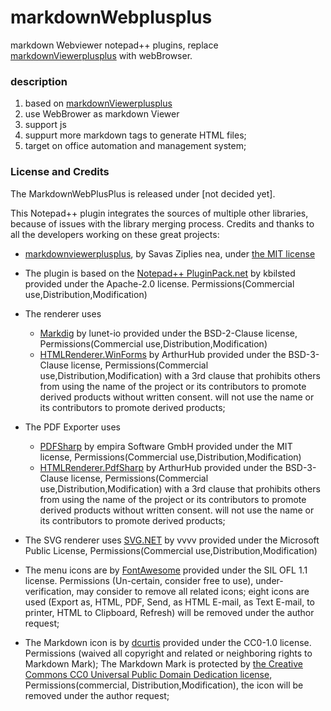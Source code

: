 # markdownWebplusplus
markdown Webviewer notepad++ plugins, replace [markdownViewerplusplus](https://github.com/nea/MarkdownViewerPlusPlus) with webBrowser.


### description
1. based on [markdownViewerplusplus](https://github.com/nea/MarkdownViewerPlusPlus)
2. use WebBrower as markdown Viewer
3. support js 
4. suppurt more markdown tags to generate HTML files;
5. target on office automation and management system;


### License and Credits
The MarkdownWebPlusPlus is released under \[not decided yet].

This Notepad++ plugin integrates the sources of multiple other libraries, because of issues with the library merging process. Credits and thanks to all the developers working on these great projects:
* [markdownviewerplusplus][14], by Savas Ziplies nea, under [the MIT license](https://github.com/nea/MarkdownViewerPlusPlus/blob/master/LICENSE.md)
* The plugin is based on the [Notepad++ PluginPack.net][2] by kbilsted provided under the Apache-2.0 license. Permissions(Commercial use,Distribution,Modification)
* The renderer uses 
  * [Markdig][3] by lunet-io provided under the BSD-2-Clause license, Permissions(Commercial use,Distribution,Modification)
  * [HTMLRenderer.WinForms][6] by ArthurHub provided under the BSD-3-Clause license, Permissions(Commercial use,Distribution,Modification) with a 3rd clause that prohibits others from using the name of the project or its contributors to promote derived products without written consent. will not use the name or its contributors to promote derived products; 
* The PDF Exporter uses 
  * [PDFSharp][5] by empira Software GmbH provided under the MIT license, Permissions(Commercial use,Distribution,Modification)
  * [HTMLRenderer.PdfSharp][6] by ArthurHub provided under the BSD-3-Clause license, Permissions(Commercial use,Distribution,Modification) with a 3rd clause that prohibits others from using the name of the project or its contributors to promote derived products without written consent. will not use the name or its contributors to promote derived products; 
* The SVG renderer uses [SVG.NET][11] by vvvv provided under the Microsoft Public License, Permissions(Commercial use,Distribution,Modification)
* The menu icons are by [FontAwesome][7] provided under the SIL OFL 1.1 license. Permissions (Un-certain, consider free to use), under-verification, may consider to remove all related icons; eight icons are used (Export as, HTML, PDF, Send, as HTML E-mail, as Text E-mail, to printer, HTML to Clipboard, Refresh) will be removed under the author request; 
* The Markdown icon is by [dcurtis][8] provided under the CC0-1.0 license.  Permissions (waived all copyright and related or neighboring rights to Markdown Mark); The Markdown Mark is protected by [the Creative Commons CC0 Universal Public Domain Dedication license](https://creativecommons.org/publicdomain/zero/1.0/deed.en), Permissions(commercial, Distribution,Modification), the icon will be removed under the author request;



  [1]: http://www.insanitydesign.com/
  [2]: https://github.com/kbilsted/NotepadPlusPlusPluginPack.Net
  [3]: https://github.com/lunet-io/markdig
  [4]: http://spec.commonmark.org/0.28/
  [5]: http://www.pdfsharp.net/
  [6]: https://github.com/ArthurHub/HTML-Renderer/blob/master/LICENSE
  [7]: http://fontawesome.io/
  [8]: https://github.com/dcurtis/markdown-mark
  [9]: https://github.com/nea/MarkdownViewerPlusPlus/releases
  [10]: https://github.com/nea/MarkdownViewerPlusPlus/wiki/Version-History
  [11]: https://github.com/vvvv/SVG
  [12]: https://github.com/Edditoria/markdown-plus-plus
  [13]: https://bruderste.in/npp/pm/
  [14]: https://github.com/nea/MarkdownViewerPlusPlus

